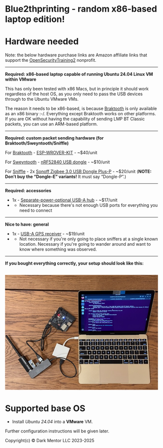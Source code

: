 # Blue2thprinting - random **x86-based** laptop edition!


# Hardware needed

Note: the below hardware purchase links are Amazon affiliate links that support the [OpenSecurityTraining2](https://ost2.fyi) nonprofit.

---
**Required: x86-based laptop capable of running Ubuntu 24.04 Linux VM within VMware**

This has only been tested with x86 Macs, but in principle it should work regardless of the host OS, as you only need to pass the USB devices through to the Ubuntu VMware VMs.

The reason it needs to be x86-based, is because [Braktooth](https://github.com/Matheus-Garbelini/braktooth_esp32_bluetooth_classic_attacks) is only available as an x86 binary :-/. Everything except Braktooth works on other platforms. If you are OK without having the capability of sending LMP BT Classic packets, you can use an ARM-based platform.

---
**Required: custom packet sending hardware (for Braktooth/Sweyntooth/Sniffle)**

For [Braktooth](https://github.com/Matheus-Garbelini/braktooth_esp32_bluetooth_classic_attacks) - [ESP-WROVER-KIT](https://www.mouser.com/ProductDetail/Espressif-Systems/ESP-WROVER-KIT-VE?qs=KUoIvG%2F9Ilbci6DcltJYaA%3D%3D&mgh=1&gclid=EAIaIQobChMI1OOewJvugQMVik9HAR0FxgvkEAQYASABEgJ01PD_BwE) - ~\$40/unit

For [Sweyntooth](https://github.com/Matheus-Garbelini/sweyntooth_bluetooth_low_energy_attacks) - [nRF52840 USB dongle](https://www.mouser.com/ProductDetail/Nordic-Semiconductor/nRF52840-Dongle?qs=gTYE2QTfZfTbdrOaMHWEZg%3D%3D) - ~\$10/unit

For [Sniffle](https://github.com/nccgroup/Sniffle) - 2x [Sonoff Zigbee 3.0 USB Dongle Plus-P](https://us.itead.cc/us/products/sonoff-zigbee-3-0-usb-dongle-plus/ref/366/) - ~\$20/unit (**NOTE: Don’t buy the “Dongle-E” variants!** It must say “Dongle-P”.)


---
**Required: accessories**

* 1x - [Separate-power-optional USB-A hub](https://amzn.to/3VILnnj) - ~$17/unit
* * Necessary because there's not enough USB ports for everything you need to connect

---
**Nice to have: general**

* 1x - [USB-A GPS receiver](https://amzn.to/44srqCJ) - ~$19/unit
* * Not necessary if you're only going to place sniffers at a single known location. Necessary if you're going to wander around and want to know where something was observed.

---

**If you bought everything correctly, your setup should look like this:**

![](./img/laptop.jpg)
---

# Supported base OS

* Install *Ubuntu 24.04* into a **VMware** VM.

Further configuration instructions will be given later.

Copyright(c) © Dark Mentor LLC 2023-2025

